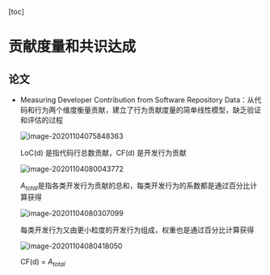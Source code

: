 [toc]

# 贡献度量和共识达成

## 论文

- Measuring Developer Contribution from Software Repository Data：从代码和行为两个维度衡量贡献，建立了行为贡献度量的简单线性模型，缺乏验证和评估的过程

  ![image-20201104075848363](https://i.loli.net/2020/11/04/4drqgostNLC3jfJ.png)

  LoC(d) 是指代码行总数贡献，CF(d) 是开发行为贡献

  ![image-20201104080043772](https://i.loli.net/2020/11/04/zsWLcZIhq9XHFCB.png)

  $A_{total}$是指各类开发行为贡献的总和，每类开发行为的系数都是通过百分比计算获得

  ![image-20201104080307099](https://i.loli.net/2020/11/04/RxC35ZABoyTk1M2.png)

  每类开发行为又由更小粒度的开发行为组成，权重也是通过百分比计算获得

  ![image-20201104080418050](https://i.loli.net/2020/11/04/kwsGJgYfiA1rVcb.png)

  CF(d) = $A_{total}$

